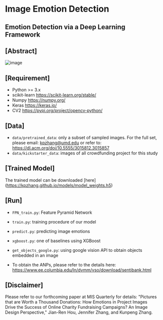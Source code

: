 # Image Emotion Detection

## Emotion Detection via a Deep Learning Framework

## [Abstract]
![image](https://user-images.githubusercontent.com/729885/181081760-0c90f758-f3cb-49ba-8d45-611f565581c6.png)


## [Requirement]
- Python >= 3.x
- scikit-learn https://scikit-learn.org/stable/
- Numpy https://numpy.org/
- Keras https://keras.io/
- CV2 https://pypi.org/project/opencv-python/

## [Data]
- `data/pretrained_data`: only a subset of sampled images. For the full set, please email: kpzhang@umd.edu or refer to: https://dl.acm.org/doi/10.5555/3015812.3015857
- `data/kickstarter_data`: images of all crowdfunding project for this study

## [Trained Model]
The trained model can be downloaded [here] (https://kpzhang.github.io/models/model_weights.h5)

## [Run] 
- `FPN_train.py`: Feature Pyramid Network
- `train.py`: training procedure of our model
- `predict.py`: predicting image emotions
- `xgboost.py`: one of baselines using XGBoost
- `get_objects_google.py`: using google vision API to obtain objects embedded in an image

- To obtain the ANPs, please refer to the details here: https://www.ee.columbia.edu/ln/dvmm/vso/download/sentibank.html


## [Disclaimer]

Please refer to our forthcoming paper at MIS Quarterly for details: 
"Pictures that are Worth a Thousand Donations: How Emotions in Project Images Drive the Success of Online Charity Fundraising Campaigns? An Image Design Perspective," Jian-Ren Hou, Jennifer Zhang, and Kunpeng Zhang.

